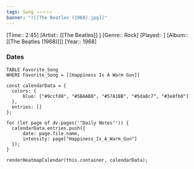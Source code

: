 ```yaml
---
tags: Song ⭐⭐⭐⭐⭐ 
banner: "![[The Beatles (1968).jpg]]"
---
```

[Time:: 2:45]
[Artist:: [[The Beatles]] ]
[Genre:: Rock]
[Played:: ]
[Album:: [[The Beatles (1968)]]]
[Year:: 1968]
### Dates
````dataview
TABLE Favorite_Song
WHERE Favorite_Song = [[Happiness Is A Warm Gun]]
````
  ```dataviewjs
const calendarData = { 
	colors: { 
		blue: ["#9ccfd8", "#5BAAB8", "#57A1BB", "#5da8c7", "#3e8fb0"] 
	}, 
	entries: [] 
}; 

for (let page of dv.pages('"Daily Notes"')) { 
	calendarData.entries.push({ 
		date: page.file.name, 
		intensity: page["Happiness_Is_A_Warm_Gun"]
	}); 
} 

renderHeatmapCalendar(this.container, calendarData);
```
